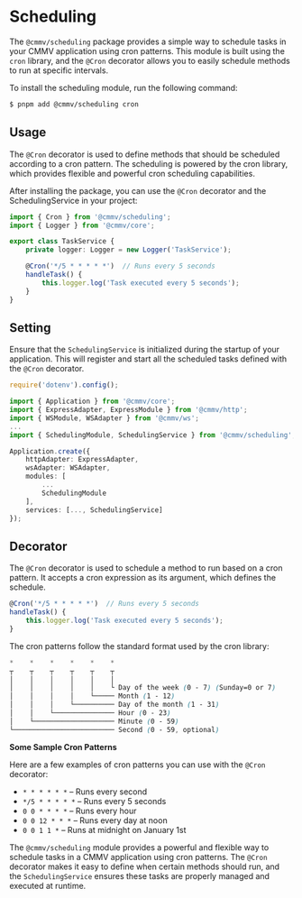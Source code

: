 # Scheduling 

The ``@cmmv/scheduling`` package provides a simple way to schedule tasks in your CMMV application using cron patterns. This module is built using the ``cron`` library, and the ``@Cron`` decorator allows you to easily schedule methods to run at specific intervals.

To install the scheduling module, run the following command:

```bash
$ pnpm add @cmmv/scheduling cron
```

## Usage

The ``@Cron`` decorator is used to define methods that should be scheduled according to a cron pattern. The scheduling is powered by the cron library, which provides flexible and powerful cron scheduling capabilities.

After installing the package, you can use the ``@Cron`` decorator and the SchedulingService in your project:

```typescript
import { Cron } from '@cmmv/scheduling';
import { Logger } from '@cmmv/core';

export class TaskService {
    private logger: Logger = new Logger('TaskService');

    @Cron('*/5 * * * * *')  // Runs every 5 seconds
    handleTask() {
        this.logger.log('Task executed every 5 seconds');
    }
}
```

## Setting

Ensure that the ``SchedulingService`` is initialized during the startup of your application. This will register and start all the scheduled tasks defined with the ``@Cron`` decorator.

```typescript
require('dotenv').config();

import { Application } from '@cmmv/core';
import { ExpressAdapter, ExpressModule } from '@cmmv/http';
import { WSModule, WSAdapter } from '@cmmv/ws';
...
import { SchedulingModule, SchedulingService } from '@cmmv/scheduling';

Application.create({
    httpAdapter: ExpressAdapter,
    wsAdapter: WSAdapter,
    modules: [
        ...
        SchedulingModule
    ],
    services: [..., SchedulingService]
});
```

## Decorator

The ``@Cron`` decorator is used to schedule a method to run based on a cron pattern. It accepts a cron expression as its argument, which defines the schedule.

```typescript
@Cron('*/5 * * * * *')  // Runs every 5 seconds
handleTask() {
    this.logger.log('Task executed every 5 seconds');
}
```

The cron patterns follow the standard format used by the cron library:

```scss
*    *    *    *    *    *
┬    ┬    ┬    ┬    ┬    ┬
│    │    │    │    │    │
│    │    │    │    │    └ Day of the week (0 - 7) (Sunday=0 or 7)
│    │    │    │    └───── Month (1 - 12)
│    │    │    └────────── Day of the month (1 - 31)
│    │    └─────────────── Hour (0 - 23)
│    └──────────────────── Minute (0 - 59)
└───────────────────────── Second (0 - 59, optional)
```

**Some Sample Cron Patterns**

Here are a few examples of cron patterns you can use with the ``@Cron`` decorator:

* ``* * * * * *`` – Runs every second
* ``*/5 * * * * *`` – Runs every 5 seconds
* ``0 0 * * * *`` – Runs every hour
* ``0 0 12 * * *`` – Runs every day at noon
* ``0 0 1 1 *`` – Runs at midnight on January 1st

The ``@cmmv/scheduling`` module provides a powerful and flexible way to schedule tasks in a CMMV application using cron patterns. The ``@Cron`` decorator makes it easy to define when certain methods should run, and the ``SchedulingService`` ensures these tasks are properly managed and executed at runtime.